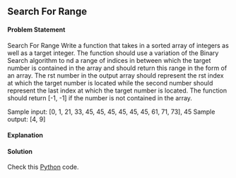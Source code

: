 ## Search For Range

#### Problem Statement

Search For Range
Write a function that takes in a sorted array of integers as well as a target integer. The function should use a variation of the Binary
Search algorithm to nd a range of indices in between which the target number is contained in the array and should return this range in
the form of an array. The rst number in the output array should represent the rst index at which the target number is located while the
second number should represent the last index at which the target number is located. The function should return [-1, -1] if the number is
not contained in the array.

Sample input: [0, 1, 21, 33, 45, 45, 45, 45, 45, 45, 61, 71, 73], 45
Sample output: [4, 9]


#### Explanation



#### Solution

Check this [Python](../solution/Search_For_Range.py) code.

